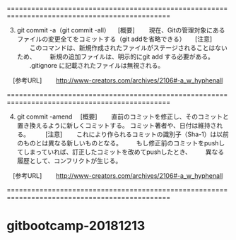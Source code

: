 
==============================================================================================

3. git commit -a（git commit -all）
　[概要]
　　現在、Gitの管理対象にあるファイルの変更全てをコミットする（git addを省略できる）
　
  [注意]
　　このコマンドは、新規作成されたファイルがステージされることはないため、
　　新規の追加ファイルは、明示的にgit add する必要がある。
　　.gitignore に記載されたファイルは無視される。

　[参考URL]
　　http://www-creators.com/archives/2106#-a_w_hyphenall

==============================================================================================

4. git commit -amend
　[概要]
　　直前のコミットを修正し、そのコミットと置き換えるように新しくコミットする。
    コミット著者や、日付は維持される。
　
　[注意]
　　これにより作られるコミットの識別子（Sha-1）は以前のものとは異なる新しいものとなる。
　　もし修正前のコミットをpushしてしまっていれば、訂正したコミットを改めてpushしたとき、
　　異なる履歴として、コンフリクトが生じる。

　[参考URL]
　　http://www-creators.com/archives/2106#-a_w_hyphenall

==============================================================================================

# gitbootcamp-20181213